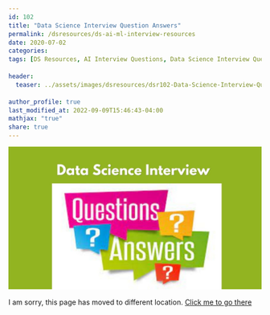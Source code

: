 ```yaml
---
id: 102    
title: "Data Science Interview Question Answers"
permalink: /dsresources/ds-ai-ml-interview-resources
date: 2020-07-02
categories:
tags: [DS Resources, AI Interview Questions, Data Science Interview Questions, Machine Learning Interview Questions, Interview Questions]

header:
  teaser: ../assets/images/dsresources/dsr102-Data-Science-Interview-Question-Answers.jpg

author_profile: true
last_modified_at: 2022-09-09T15:46:43-04:00
mathjax: "true"
share: true
---
```


![Data Science Interview Question Answers](../assets/images/dsresources/dsr102-Data-Science-Interview-Question-Answers.jpg)

I am sorry, this page has moved to different location. [Click me to go there](/dsblog/ds-ai-ml-interview-resources)
